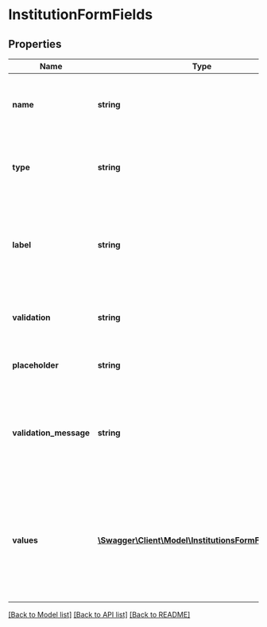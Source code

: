 # InstitutionFormFields

## Properties
Name | Type | Description | Notes
------------ | ------------- | ------------- | -------------
**name** | **string** | The username, password, or username type field. | [optional] 
**type** | **string** | The input type for the form field. For example, string. | [optional] 
**label** | **string** | The label of the form field. For example: - Client number - Key Bancanet - Document | [optional] 
**validation** | **string** | The type of input validation used for the field. | [optional] 
**placeholder** | **string** | The placeholder text in the form field. | [optional] 
**validation_message** | **string** | The message displayed when an invalid input is provided in the form field. | [optional] 
**values** | [**\Swagger\Client\Model\InstitutionsFormFieldValues[]**](InstitutionsFormFieldValues.md) | If the form field is for documents, the institution may require additional input regarding the document type. | [optional] 

[[Back to Model list]](../../README.md#documentation-for-models) [[Back to API list]](../../README.md#documentation-for-api-endpoints) [[Back to README]](../../README.md)

